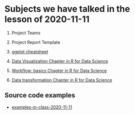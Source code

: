 # Subjects we have talked in the lesson of 2020-11-11

1. Project Teams

2. Project Report Template

3. [ggplot cheatsheet](https://raw.githubusercontent.com/rstudio/cheatsheets/master/data-visualization-2.1.pdf)


4. [Data Visualization Chapter in R for Data Science](https://r4ds.had.co.nz/data-visualisation.html)

5. [Workflow: basics Chapter in R for Data Science](https://r4ds.had.co.nz/workflow-basics.html)

6. [Data transformation Chapter in R for Data Science](https://r4ds.had.co.nz/transform.html)


## Source code examples

- [examples-in-class-2020-11-11](source-files-2020/r-course-jacobs-2020-11-11.7z)


